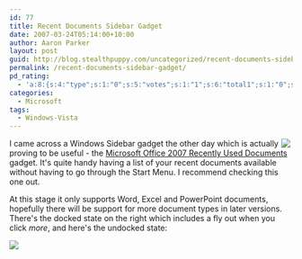 ```yaml
---
id: 77
title: Recent Documents Sidebar Gadget
date: 2007-03-24T05:14:00+10:00
author: Aaron Parker
layout: post
guid: http://blog.stealthpuppy.com/uncategorized/recent-documents-sidebar-gadget
permalink: /recent-documents-sidebar-gadget/
pd_rating:
  - 'a:8:{s:4:"type";s:1:"0";s:5:"votes";s:1:"1";s:6:"total1";s:1:"0";s:6:"total2";s:1:"0";s:6:"total3";s:1:"0";s:6:"total4";s:1:"0";s:6:"total5";s:1:"1";s:7:"average";s:6:"5.0000";}'
categories:
  - Microsoft
tags:
  - Windows-Vista
---
```

<img border="0" align="right" src="{{site.baseurl}}.com/media/2007/03/1000.14.1158.bg_docked.png" hspace="4" />I came across a Windows Sidebar gadget the other day which is actually proving to be useful - the <span id="ctl00_ContentPlaceHolder1_LiveItemContactInfo1_ltTitle"><a href="http://gallery.live.com/liveItemDetail.aspx?li=dfc2b92b-997b-4b8b-bf81-5b99bbb5803b&l=1&wa=wsignin1.0">Microsoft Office 2007 Recently Used Documents</a> gadget. It's quite handy having a list of your recent documents available without having to go through the Start Menu. I recommend checking this one out.</span>

<span>At this stage it only supports Word, Excel and PowerPoint documents, hopefully there will be support for more document types in later versions. </span><span>There's the docked state on the right which includes a fly out when you click <em>more</em>, and here's the undocked state:</span>

<span><a target="_blank" href="{{site.baseurl}}.com/media/2007/03/1000.14.1159.bg_undocked.png"><img border="0" src="{{site.baseurl}}.com/media/2007/03/1000.14.1159.bg_undocked.png" /></a></span>

<span><a target="_blank" href="http://www.stealthpuppy.com/photos/images/images/1159/original.aspx"></a></span>